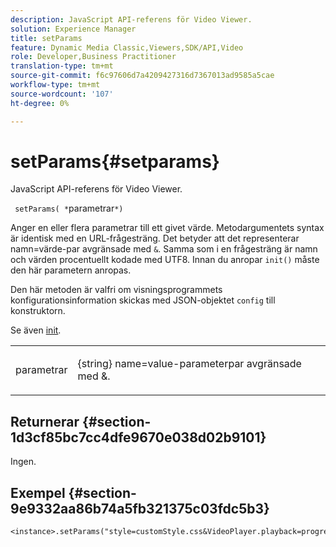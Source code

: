 ```yaml
---
description: JavaScript API-referens för Video Viewer.
solution: Experience Manager
title: setParams
feature: Dynamic Media Classic,Viewers,SDK/API,Video
role: Developer,Business Practitioner
translation-type: tm+mt
source-git-commit: f6c97606d7a4209427316d7367013ad9585a5cae
workflow-type: tm+mt
source-wordcount: '107'
ht-degree: 0%

---
```



# setParams{#setparams}

JavaScript API-referens för Video Viewer.

` setParams( *`parametrar`*)`

Anger en eller flera parametrar till ett givet värde. Metodargumentets syntax är identisk med en URL-frågesträng. Det betyder att det representerar namn=värde-par avgränsade med `&`. Samma som i en frågesträng är namn och värden procentuellt kodade med UTF8. Innan du anropar `init()` måste den här parametern anropas.

Den här metoden är valfri om visningsprogrammets konfigurationsinformation skickas med JSON-objektet `config` till konstruktorn.

Se även [init](../../../c-html5-s7-aem-asset-viewers/c-html5-video-reference/c-html5-video-viewer-20-javascriptapiref/r-html5-video-viewer-20-javascriptapiref-init.md#reference-3b570ba8b35045d6b30fb178c21a66c6).

<table id="table_896DFF34A68A403DB93A6D597461A573"> 
 <tbody> 
  <tr> 
   <td colname="col1"> <p> <span class="codeph"> <span class="varname"> parametrar</span> </span> </p> </td> 
   <td colname="col2"> <p> <span class="codeph"> {string}</span> name=value-parameterpar avgränsade med  <span class="codeph"> &amp;</span>. </p> </td> 
  </tr> 
 </tbody> 
</table>

## Returnerar {#section-1d3cf85bc7cc4dfe9670e038d02b9101}

Ingen.

## Exempel {#section-9e9332aa86b74a5fb321375c03fdc5b3}

```
<instance>.setParams("style=customStyle.css&VideoPlayer.playback=progressive")
```

